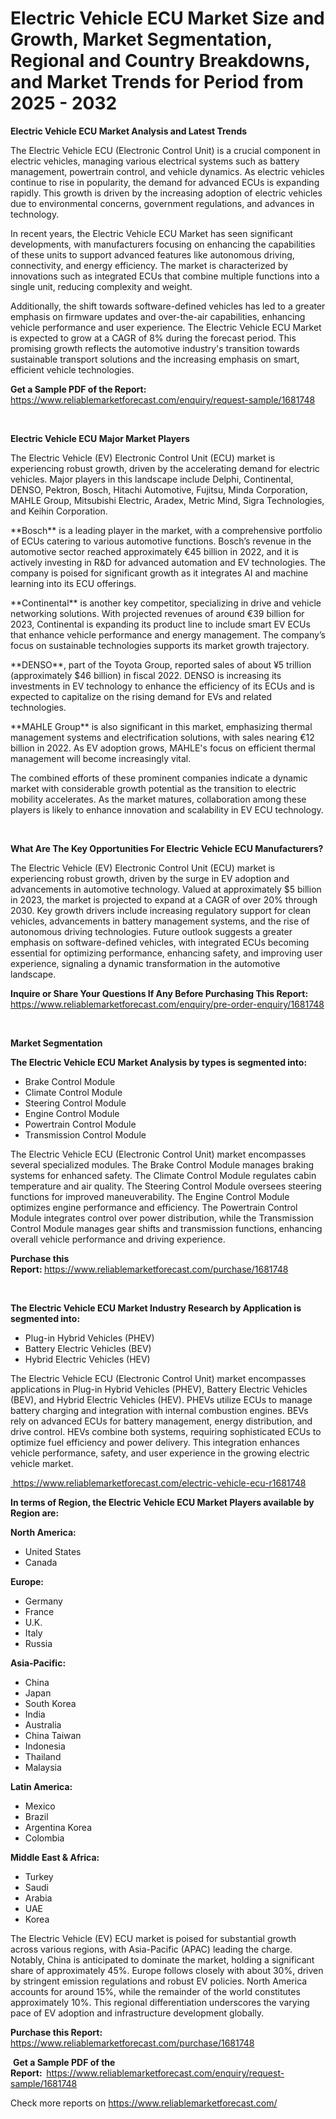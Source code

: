 <p><h1>Electric Vehicle ECU Market Size and Growth, Market Segmentation, Regional and Country Breakdowns, and Market Trends for Period from 2025 -  2032</h1></p><p><strong>Electric Vehicle ECU Market Analysis and Latest Trends</strong></p>
<p><p>The Electric Vehicle ECU (Electronic Control Unit) is a crucial component in electric vehicles, managing various electrical systems such as battery management, powertrain control, and vehicle dynamics. As electric vehicles continue to rise in popularity, the demand for advanced ECUs is expanding rapidly. This growth is driven by the increasing adoption of electric vehicles due to environmental concerns, government regulations, and advances in technology.</p><p>In recent years, the Electric Vehicle ECU Market has seen significant developments, with manufacturers focusing on enhancing the capabilities of these units to support advanced features like autonomous driving, connectivity, and energy efficiency. The market is characterized by innovations such as integrated ECUs that combine multiple functions into a single unit, reducing complexity and weight.</p><p>Additionally, the shift towards software-defined vehicles has led to a greater emphasis on firmware updates and over-the-air capabilities, enhancing vehicle performance and user experience. The Electric Vehicle ECU Market is expected to grow at a CAGR of 8% during the forecast period. This promising growth reflects the automotive industry's transition towards sustainable transport solutions and the increasing emphasis on smart, efficient vehicle technologies.</p></p>
<p><strong>Get a Sample PDF of the Report:&nbsp;</strong> <a href="https://www.reliablemarketforecast.com/enquiry/request-sample/1681748?utm_campaign=3310&utm_medium=2&utm_source=Github&utm_content=ia&utm_term=24032025&utm_id=electric-vehicle-ecu">https://www.reliablemarketforecast.com/enquiry/request-sample/1681748</a></p>
<p>&nbsp;</p>
<p><strong>Electric Vehicle ECU Major Market Players</strong></p>
<p><p>The Electric Vehicle (EV) Electronic Control Unit (ECU) market is experiencing robust growth, driven by the accelerating demand for electric vehicles. Major players in this landscape include Delphi, Continental, DENSO, Pektron, Bosch, Hitachi Automotive, Fujitsu, Minda Corporation, MAHLE Group, Mitsubishi Electric, Aradex, Metric Mind, Sigra Technologies, and Keihin Corporation.</p><p>**Bosch** is a leading player in the market, with a comprehensive portfolio of ECUs catering to various automotive functions. Bosch’s revenue in the automotive sector reached approximately €45 billion in 2022, and it is actively investing in R&D for advanced automation and EV technologies. The company is poised for significant growth as it integrates AI and machine learning into its ECU offerings.</p><p>**Continental** is another key competitor, specializing in drive and vehicle networking solutions. With projected revenues of around €39 billion for 2023, Continental is expanding its product line to include smart EV ECUs that enhance vehicle performance and energy management. The company’s focus on sustainable technologies supports its market growth trajectory.</p><p>**DENSO**, part of the Toyota Group, reported sales of about ¥5 trillion (approximately $46 billion) in fiscal 2022. DENSO is increasing its investments in EV technology to enhance the efficiency of its ECUs and is expected to capitalize on the rising demand for EVs and related technologies.</p><p>**MAHLE Group** is also significant in this market, emphasizing thermal management systems and electrification solutions, with sales nearing €12 billion in 2022. As EV adoption grows, MAHLE's focus on efficient thermal management will become increasingly vital.</p><p>The combined efforts of these prominent companies indicate a dynamic market with considerable growth potential as the transition to electric mobility accelerates. As the market matures, collaboration among these players is likely to enhance innovation and scalability in EV ECU technology.</p></p>
<p>&nbsp;</p>
<p><strong>What Are The Key Opportunities For Electric Vehicle ECU Manufacturers?</strong></p>
<p><p>The Electric Vehicle (EV) Electronic Control Unit (ECU) market is experiencing robust growth, driven by the surge in EV adoption and advancements in automotive technology. Valued at approximately $5 billion in 2023, the market is projected to expand at a CAGR of over 20% through 2030. Key growth drivers include increasing regulatory support for clean vehicles, advancements in battery management systems, and the rise of autonomous driving technologies. Future outlook suggests a greater emphasis on software-defined vehicles, with integrated ECUs becoming essential for optimizing performance, enhancing safety, and improving user experience, signaling a dynamic transformation in the automotive landscape.</p></p>
<p><strong>Inquire or Share Your Questions If Any Before Purchasing This Report:</strong> <a href="https://www.reliablemarketforecast.com/enquiry/pre-order-enquiry/1681748?utm_campaign=3310&utm_medium=2&utm_source=Github&utm_content=ia&utm_term=24032025&utm_id=electric-vehicle-ecu">https://www.reliablemarketforecast.com/enquiry/pre-order-enquiry/1681748</a></p>
<p>&nbsp;</p>
<p><strong>Market Segmentation</strong></p>
<p><strong>The Electric Vehicle ECU Market Analysis by types is segmented into:</strong></p>
<p><ul><li>Brake Control Module</li><li>Climate Control Module</li><li>Steering Control Module</li><li>Engine Control Module</li><li>Powertrain Control Module</li><li>Transmission Control Module</li></ul></p>
<p><p>The Electric Vehicle ECU (Electronic Control Unit) market encompasses several specialized modules. The Brake Control Module manages braking systems for enhanced safety. The Climate Control Module regulates cabin temperature and air quality. The Steering Control Module oversees steering functions for improved maneuverability. The Engine Control Module optimizes engine performance and efficiency. The Powertrain Control Module integrates control over power distribution, while the Transmission Control Module manages gear shifts and transmission functions, enhancing overall vehicle performance and driving experience.</p></p>
<p><strong>Purchase this Report:&nbsp;</strong><a href="https://www.reliablemarketforecast.com/purchase/1681748?utm_campaign=3310&utm_medium=2&utm_source=Github&utm_content=ia&utm_term=24032025&utm_id=electric-vehicle-ecu">https://www.reliablemarketforecast.com/purchase/1681748</a></p>
<p>&nbsp;</p>
<p><strong>The Electric Vehicle ECU Market Industry Research by Application is segmented into:</strong></p>
<p><ul><li>Plug-in Hybrid Vehicles (PHEV)</li><li>Battery Electric Vehicles (BEV)</li><li>Hybrid Electric Vehicles (HEV)</li></ul></p>
<p><p>The Electric Vehicle ECU (Electronic Control Unit) market encompasses applications in Plug-in Hybrid Vehicles (PHEV), Battery Electric Vehicles (BEV), and Hybrid Electric Vehicles (HEV). PHEVs utilize ECUs to manage battery charging and integration with internal combustion engines. BEVs rely on advanced ECUs for battery management, energy distribution, and drive control. HEVs combine both systems, requiring sophisticated ECUs to optimize fuel efficiency and power delivery. This integration enhances vehicle performance, safety, and user experience in the growing electric vehicle market.</p></p>
<p><a href="https://www.reliablemarketforecast.com/electric-vehicle-ecu-r1681748?utm_campaign=3310&utm_medium=2&utm_source=Github&utm_content=ia&utm_term=24032025&utm_id=electric-vehicle-ecu">&nbsp;https://www.reliablemarketforecast.com/electric-vehicle-ecu-r1681748</a></p>
<p><strong>In terms of Region, the Electric Vehicle ECU Market Players available by Region are:</strong></p>
<p>
    <p> <strong> North America: </strong>
        <ul>
            <li>United States</li>
            <li>Canada</li>
        </ul>
        </p> 
    <p> <strong> Europe: </strong>
        <ul>
            <li>Germany</li>
            <li>France</li>
            <li>U.K.</li>
            <li>Italy</li>
            <li>Russia</li>
        </ul>
        </p> 
    <p> <strong> Asia-Pacific: </strong>
        <ul>
            <li>China</li>
            <li>Japan</li>
            <li>South Korea</li>
            <li>India</li>
            <li>Australia</li>
            <li>China Taiwan</li>
            <li>Indonesia</li>
            <li>Thailand</li>
            <li>Malaysia</li>
        </ul>
        </p> 
    <p> <strong> Latin America: </strong>
        <ul>
            <li>Mexico</li>
            <li>Brazil</li>
            <li>Argentina Korea</li>
            <li>Colombia</li>
        </ul>
        </p> 
    <p> <strong> Middle East & Africa: </strong>
        <ul>
            <li>Turkey</li>
            <li>Saudi</li>
            <li>Arabia</li>
            <li>UAE</li>
            <li>Korea</li>
        </ul>
    </p>
    </p>
<p><p>The Electric Vehicle (EV) ECU market is poised for substantial growth across various regions, with Asia-Pacific (APAC) leading the charge. Notably, China is anticipated to dominate the market, holding a significant share of approximately 45%. Europe follows closely with about 30%, driven by stringent emission regulations and robust EV policies. North America accounts for around 15%, while the remainder of the world constitutes approximately 10%. This regional differentiation underscores the varying pace of EV adoption and infrastructure development globally.</p></p>
<p><strong>Purchase this Report: </strong><a href="https://www.reliablemarketforecast.com/purchase/1681748?utm_campaign=3310&utm_medium=2&utm_source=Github&utm_content=ia&utm_term=24032025&utm_id=electric-vehicle-ecu">https://www.reliablemarketforecast.com/purchase/1681748</a></p>
<p>&nbsp;<strong>Get a Sample PDF of the Report:&nbsp;&nbsp;</strong><a href="https://www.reliablemarketforecast.com/enquiry/request-sample/1681748?utm_campaign=3310&utm_medium=2&utm_source=Github&utm_content=ia&utm_term=24032025&utm_id=electric-vehicle-ecu">https://www.reliablemarketforecast.com/enquiry/request-sample/1681748</a></p>
<p><strong></strong></p>
<p>Check more reports on <a href="https://www.reliablemarketforecast.com/?utm_campaign=3310&utm_medium=2&utm_source=Github&utm_content=ia&utm_term=24032025&utm_id=electric-vehicle-ecu">https://www.reliablemarketforecast.com/</a></p>